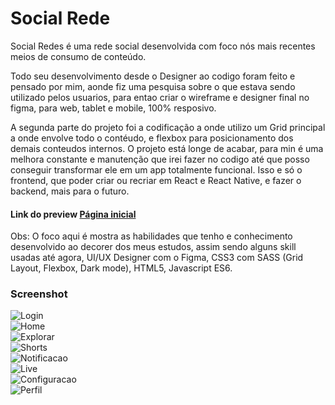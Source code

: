 # Social Rede

Social Redes é uma rede social desenvolvida com foco nós mais recentes meios de consumo de conteúdo.

Todo seu desenvolvimento desde o Designer ao codigo foram feito e pensado por mim, aonde fiz uma pesquisa sobre o que estava sendo utilizado pelos usuarios,
para entao criar o wireframe e designer final no figma, para web, tablet e mobile, 100% resposivo.

A segunda parte do projeto foi a codificação a onde utilizo um Grid principal a onde envolve todo o contéudo, e flexbox para posicionamento dos demais conteudos internos.
O projeto está longe de acabar, para min é uma melhora constante e manutenção que irei fazer no codigo até que posso conseguir transformar ele em um app totalmente funcional.
Isso e só o frontend, que poder criar ou recriar em React e React Native, e fazer o backend, mais para o futuro.

#### Link do preview  <a href='https://adsonsandias.github.io/socialrede/login.html' target="_blank">Página inicial</a>


Obs: O foco aqui é mostra as habilidades que tenho e conhecimento desenvolvido ao decorer dos meus estudos, assim sendo alguns skill usadas até agora,
UI/UX Designer com o Figma, CSS3 com SASS (Grid Layout, Flexbox, Dark mode), HTML5, Javascript ES6.

### Screenshot

<div style="display: flex; flex-direction: column;">
    <img src="https://adsonsandias.github.io/readme/img/login.png" alt="Login">
    <img src="https://adsonsandias.github.io/readme/img/home.png" alt="Home">
    <img src="https://adsonsandias.github.io/readme/img/explorar.png" alt="Explorar">
    <img src="https://adsonsandias.github.io/readme/img/shorts.png" alt="Shorts">
    <img src="https://adsonsandias.github.io/readme/img/notificacao.png" alt="Notificacao">
    <img src="https://adsonsandias.github.io/readme/img/live.png" alt="Live">
    <img src="https://adsonsandias.github.io/readme/img/configuracao.png" alt="Configuracao">
    <img src="https://adsonsandias.github.io/readme/img/perfil.png" alt="Perfil">
  </div>


